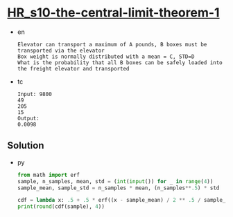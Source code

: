 # [HR_s10-the-central-limit-theorem-1](https://www.hackerrank.com/challenges/s10-the-central-limit-theorem-1)

* en

  ```en
  Elevator can transport a maximum of A pounds, B boxes must be transported via the elevator
  Box weight is normally distributed with a mean = C, STD=D
  What is the probability that all B boxes can be safely loaded into the freight elevator and transported
  ```

* tc

  ```tc
  Input: 9800
  49
  205
  15
  Output:
  0.0098
  ```

## Solution

* py

  ```py
  from math import erf
  sample, n_samples, mean, std = (int(input()) for _ in range(4))
  sample_mean, sample_std = n_samples * mean, (n_samples**.5) * std

  cdf = lambda x: .5 + .5 * erf((x - sample_mean) / 2 ** .5 / sample_std)
  print(round(cdf(sample), 4))
  ```
